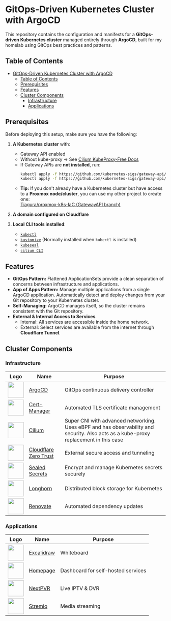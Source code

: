 # GitOps-Driven Kubernetes Cluster with ArgoCD

This repository contains the configuration and manifests for a **GitOps-driven Kubernetes cluster** managed entirely through **ArgoCD**, built for my homelab using GitOps best practices and patterns.

## Table of Contents

- [GitOps-Driven Kubernetes Cluster with ArgoCD](#gitops-driven-kubernetes-cluster-with-argocd)
  - [Table of Contents](#table-of-contents)
  - [Prerequisites](#prerequisites)
  - [Features](#features)
  - [Cluster Components](#cluster-components)
    - [Infrastructure](#infrastructure)
    - [Applications](#applications)

## Prerequisites

Before deploying this setup, make sure you have the following:

1. **A Kubernetes cluster** with:
   - Gateway API enabled
   - Without kube-proxy → See [Cilium KubeProxy-Free Docs](https://docs.cilium.io/en/stable/network/kubernetes/kubeproxy-free/)
   - If Gateway APIs are **not installed**, run:
     ```bash
     kubectl apply -f https://github.com/kubernetes-sigs/gateway-api/releases/download/v1.2.0/standard-install.yaml
     kubectl apply -f https://github.com/kubernetes-sigs/gateway-api/releases/download/v1.2.0/experimental-install.yaml
     ```
   - **Tip:** If you don't already have a Kubernetes cluster but have access to a **Proxmox node/cluster**, you can use my other project to create one:  
     [Tiagura/proxmox-k8s-IaC (GatewayAPI branch)](https://github.com/Tiagura/proxmox-k8s-IaC/tree/GatewayAPI)

2. **A domain configured on Cloudflare**

3. **Local CLI tools installed**:
   - [`kubectl`](https://kubernetes.io/docs/tasks/tools/#kubectl)
   - [`kustomize`](https://kubectl.docs.kubernetes.io/installation/kustomize/) (Normally installed when `kubectl` is installed)
   - [`kubeseal`](https://github.com/bitnami-labs/sealed-secrets?tab=readme-ov-file#kubeseal)
   - [`cilium CLI`](https://docs.cilium.io/en/stable/gettingstarted/k8s-install-default/#install-the-cilium-cli)


## Features

- **GitOps Pattern:** Flattened ApplicationSets provide a clean separation of concerns between infrastructure and applications.
- **App of Apps Pattern:** Manage multiple applications from a single ArgoCD application. Automatically detect and deploy changes from your Git repository to your Kubernetes cluster.
- **Self-Managing:** ArgoCD manages itself, so the cluster remains consistent with the Git repository.
- **External & Internal Access to Services**  
  - Internal: All services are accessible inside the home network.  
  - External: Select services are available from the internet through **Cloudflare Tunnel**.


## Cluster Components

### Infrastructure

| Logo | Name | Purpose |
|------|------|---------|
| <img src="https://argo-cd.readthedocs.io/en/stable/assets/logo.png" width="50"/> | [ArgoCD](https://argo-cd.readthedocs.io/) | GitOps continuous delivery controller |
| <img src="https://raw.githubusercontent.com/cert-manager/cert-manager/refs/heads/master/logo/logo-small.png" width="50"/> | [Cert-Manager](https://cert-manager.io/) | Automated TLS certificate management |
| <img src="https://camo.githubusercontent.com/4759101d66da36edea0998f8da3084921bd4f4eed32b999dde06685d7ac9f068/68747470733a2f2f63646e2e6a7364656c6976722e6e65742f67682f686f6d6172722d6c6162732f64617368626f6172642d69636f6e732f7376672f63696c69756d2e737667" width="50"/> | [Cilium](https://cilium.io/) | Super CNI with advanced networking. Uses eBPF and has observability and security. Also acts as a kube-proxy replacement in this case |
| <img src="https://cdn-1.webcatalog.io/catalog/cloudflare-zero-trust/cloudflare-zero-trust-icon-filled-256.webp?v=1714773945620" width="50"/> | [Cloudflare Zero Trust](https://www.cloudflare.com/zero-trust/) | External secure access and tunneling |
| <img src="https://avatars.githubusercontent.com/u/34656521?v=4" width="50"/> | [Sealed Secrets](https://github.com/bitnami-labs/sealed-secrets) | Encrypt and manage Kubernetes secrets securely |
| <img src="https://longhorn.io/img/logos/longhorn-icon-color.png" width="50"/> | [Longhorn](https://longhorn.io/) | Distributed block storage for Kubernetes |
| <img src="https://docs.renovatebot.com/assets/images/logo.png" width="50"/> | [Renovate](https://docs.renovatebot.com/) | Automated dependency updates |


### Applications

| Logo | Name | Purpose |
|------|------|---------|
| <img src="https://svgicons.com/api/ogimage/?id=221729&n=file-type-excalidraw" width="50"/> | [Excalidraw](https://excalidraw.com/) | Whiteboard |
| <img src="https://raw.githubusercontent.com/gethomepage/homepage/refs/heads/dev/public/android-chrome-192x192.png" width="50"/> | [Homepage](https://gethomepage.dev/) | Dashboard for self-hosted services |
| <img src="https://www.filecroco.com/wp-content/uploads/2019/05/nextpvr-icon.png" width="50"/> | [NextPVR](https://nextpvr.com/) | Live IPTV & DVR |
| <img src="https://www.stremio.com/website/stremio-logo-small.png" width="50"/> | [Stremio](https://www.stremio.com/) | Media streaming |


